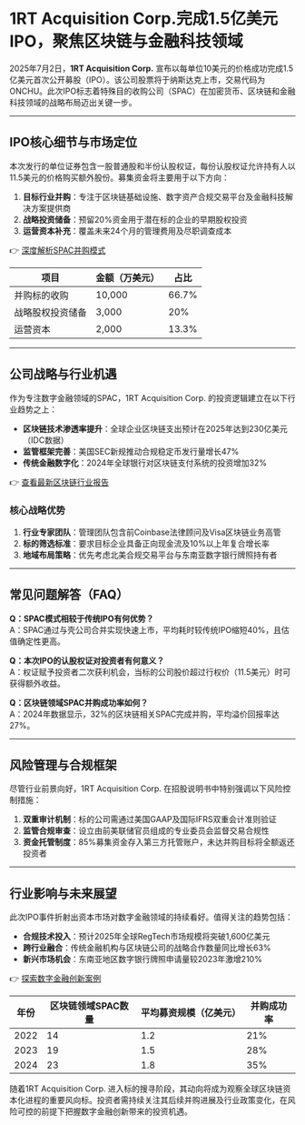 # 1RT Acquisition Corp.完成1.5亿美元IPO，聚焦区块链与金融科技领域

2025年7月2日，**1RT Acquisition Corp.** 宣布以每单位10美元的价格成功完成1.5亿美元首次公开募股（IPO）。该公司股票将于纳斯达克上市，交易代码为ONCHU。此次IPO标志着特殊目的收购公司（SPAC）在加密货币、区块链和金融科技领域的战略布局迈出关键一步。

---

## IPO核心细节与市场定位

本次发行的单位证券包含一股普通股和半份认股权证，每份认股权证允许持有人以11.5美元的价格购买额外股份。募集资金将主要用于以下方向：

1. **目标行业并购**：专注于区块链基础设施、数字资产合规交易平台及金融科技解决方案提供商
2. **战略投资储备**：预留20%资金用于潜在标的企业的早期股权投资
3. **运营资本补充**：覆盖未来24个月的管理费用及尽职调查成本

👉 [深度解析SPAC并购模式](https://bit.ly/okx_welcome)

| 项目                | 金额（万美元） | 占比  |
|---------------------|---------------|-------|
| 并购标的收购        | 10,000        | 66.7% |
| 战略股权投资储备      | 3,000         | 20%   |
| 运营资本            | 2,000         | 13.3% |

---

## 公司战略与行业机遇

作为专注数字金融领域的SPAC，1RT Acquisition Corp. 的投资逻辑建立在以下行业趋势之上：

- **区块链技术渗透率提升**：全球企业区块链支出预计在2025年达到230亿美元（IDC数据）
- **监管框架完善**：美国SEC新规推动合规稳定币发行量增长47%
- **传统金融数字化**：2024年全球银行对区块链支付系统的投资增加32%

👉 [查看最新区块链行业报告](https://bit.ly/okx_welcome)

### 核心战略优势
1. **行业专家团队**：管理团队包含前Coinbase法律顾问及Visa区块链业务高管
2. **标的筛选标准**：要求目标企业具备正向现金流及10%以上年复合增长率
3. **地域布局策略**：优先考虑北美合规交易平台与东南亚数字银行牌照持有者

---

## 常见问题解答（FAQ）

**Q：SPAC模式相较于传统IPO有何优势？**  
A：SPAC通过与壳公司合并实现快速上市，平均耗时较传统IPO缩短40%，且估值确定性更高。

**Q：本次IPO的认股权证对投资者有何意义？**  
A：权证赋予投资者二次获利机会，当标的公司股价超过行权价（11.5美元）时可获得额外收益。

**Q：区块链领域SPAC并购成功率如何？**  
A：2024年数据显示，32%的区块链相关SPAC完成并购，平均溢价回报率达27%。

---

## 风险管理与合规框架

尽管行业前景向好，1RT Acquisition Corp. 在招股说明书中特别强调以下风险控制措施：

1. **双重审计机制**：标的公司需通过美国GAAP及国际IFRS双重会计准则验证
2. **监管合规审查**：设立由前美联储官员组成的专业委员会监督交易合规性
3. **资金托管制度**：85%募集资金存入第三方托管账户，未达并购目标将全额返还投资者

---

## 行业影响与未来展望

此次IPO事件折射出资本市场对数字金融领域的持续看好。值得关注的趋势包括：

- **合规技术投入**：预计2025年全球RegTech市场规模将突破1,600亿美元
- **跨行业融合**：传统金融机构与区块链公司的战略合作数量同比增长63%
- **新兴市场机会**：东南亚地区数字银行牌照申请量较2023年激增210%

👉 [探索数字金融创新案例](https://bit.ly/okx_welcome)

| 年份 | 区块链领域SPAC数量 | 平均募资规模（亿美元） | 并购成功率 |
|------|-------------------|------------------------|------------|
| 2022 | 14                | 1.2                    | 21%        |
| 2023 | 19                | 1.5                    | 28%        |
| 2024 | 23                | 1.8                    | 35%        |

随着1RT Acquisition Corp. 进入标的搜寻阶段，其动向将成为观察全球区块链资本化进程的重要风向标。投资者需持续关注其后续并购进展及行业政策变化，在风险可控的前提下把握数字金融创新带来的投资机遇。